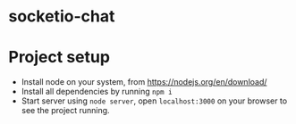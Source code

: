 # socketio-chat

# Project setup
* Install node on your system, from https://nodejs.org/en/download/
* Install all dependencies by running ```npm i```
* Start server using ```node server```, open ```localhost:3000``` on your browser to see the project running.
